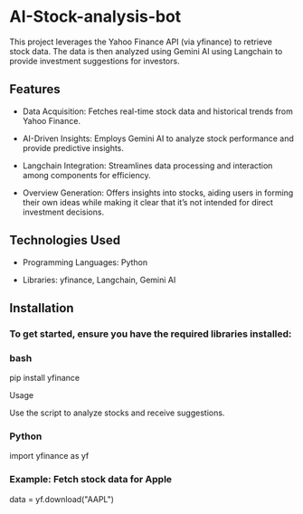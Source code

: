 # AI-Stock-analysis-bot

This project leverages the Yahoo Finance API (via yfinance) to retrieve stock data. The data is then analyzed using Gemini AI using Langchain to provide investment suggestions for investors.

## Features

- Data Acquisition: Fetches real-time stock data and historical trends from Yahoo Finance.

- AI-Driven Insights: Employs Gemini AI to analyze stock performance and provide predictive insights.

- Langchain Integration: Streamlines data processing and interaction among components for efficiency.

- Overview Generation: Offers insights into stocks, aiding users in forming their own ideas while making it clear that it’s not intended for direct investment decisions.

## Technologies Used 

- Programming Languages: Python

- Libraries: yfinance, Langchain, Gemini AI


## Installation

### To get started, ensure you have the required libraries installed:

### bash

pip install yfinance

Usage

Use the script to analyze stocks and receive suggestions.

### Python 

import yfinance as yf

### Example: Fetch stock data for Apple
data = yf.download("AAPL")
